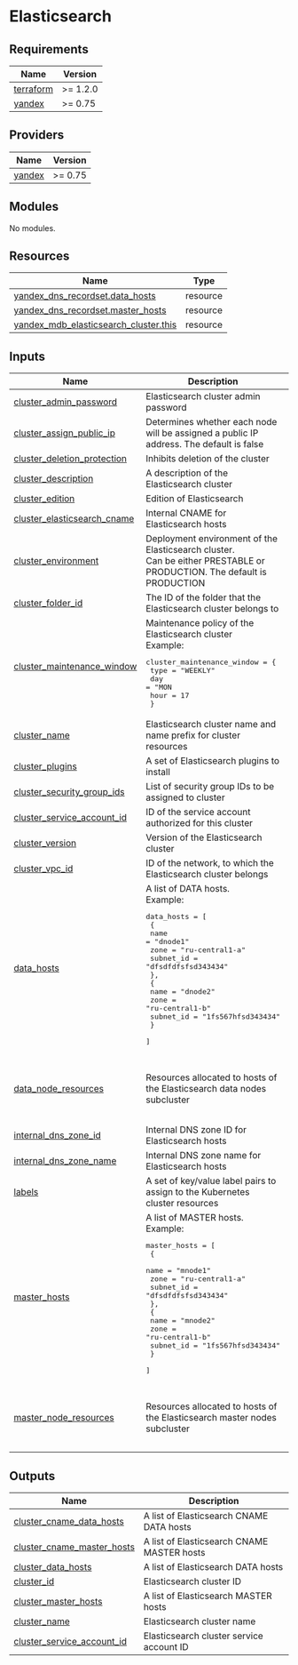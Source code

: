 # Elasticsearch

<!-- BEGIN_TF_DOCS -->
## Requirements

| Name | Version |
|------|---------|
| <a name="requirement_terraform"></a> [terraform](#requirement\_terraform) | >= 1.2.0 |
| <a name="requirement_yandex"></a> [yandex](#requirement\_yandex) | >= 0.75 |

## Providers

| Name | Version |
|------|---------|
| <a name="provider_yandex"></a> [yandex](#provider\_yandex) | >= 0.75 |

## Modules

No modules.

## Resources

| Name | Type |
|------|------|
| [yandex_dns_recordset.data_hosts](https://registry.terraform.io/providers/yandex-cloud/yandex/latest/docs/resources/dns_recordset) | resource |
| [yandex_dns_recordset.master_hosts](https://registry.terraform.io/providers/yandex-cloud/yandex/latest/docs/resources/dns_recordset) | resource |
| [yandex_mdb_elasticsearch_cluster.this](https://registry.terraform.io/providers/yandex-cloud/yandex/latest/docs/resources/mdb_elasticsearch_cluster) | resource |

## Inputs

| Name | Description | Type | Default | Required |
|------|-------------|------|---------|:--------:|
| <a name="input_cluster_admin_password"></a> [cluster\_admin\_password](#input\_cluster\_admin\_password) | Elasticsearch cluster admin password | `string` | n/a | yes |
| <a name="input_cluster_assign_public_ip"></a> [cluster\_assign\_public\_ip](#input\_cluster\_assign\_public\_ip) | Determines whether each node will be assigned a public IP address. The default is false | `bool` | `false` | no |
| <a name="input_cluster_deletion_protection"></a> [cluster\_deletion\_protection](#input\_cluster\_deletion\_protection) | Inhibits deletion of the cluster | `bool` | `null` | no |
| <a name="input_cluster_description"></a> [cluster\_description](#input\_cluster\_description) | A description of the Elasticsearch cluster | `string` | `"Elasticsearch cluster managed by terraform"` | no |
| <a name="input_cluster_edition"></a> [cluster\_edition](#input\_cluster\_edition) | Edition of Elasticsearch | `string` | `"basic"` | no |
| <a name="input_cluster_elasticsearch_cname"></a> [cluster\_elasticsearch\_cname](#input\_cluster\_elasticsearch\_cname) | Internal CNAME for Elasticsearch hosts | `string` | `null` | no |
| <a name="input_cluster_environment"></a> [cluster\_environment](#input\_cluster\_environment) | Deployment environment of the Elasticsearch cluster.<br>  Can be either PRESTABLE or PRODUCTION. The default is PRODUCTION | `string` | `"PRODUCTION"` | no |
| <a name="input_cluster_folder_id"></a> [cluster\_folder\_id](#input\_cluster\_folder\_id) | The ID of the folder that the Elasticsearch cluster belongs to | `string` | `null` | no |
| <a name="input_cluster_maintenance_window"></a> [cluster\_maintenance\_window](#input\_cluster\_maintenance\_window) | Maintenance policy of the Elasticsearch cluster<br>  Example:<pre>cluster_maintenance_window = {<br>      type = "WEEKLY"<br>      day  = "MON<br>      hour = 17<br>  }</pre> | `map(any)` | `null` | no |
| <a name="input_cluster_name"></a> [cluster\_name](#input\_cluster\_name) | Elasticsearch cluster name and name prefix for cluster resources | `string` | n/a | yes |
| <a name="input_cluster_plugins"></a> [cluster\_plugins](#input\_cluster\_plugins) | A set of Elasticsearch plugins to install | `set(string)` | `null` | no |
| <a name="input_cluster_security_group_ids"></a> [cluster\_security\_group\_ids](#input\_cluster\_security\_group\_ids) | List of security group IDs to be assigned to cluster | `list(string)` | `[]` | no |
| <a name="input_cluster_service_account_id"></a> [cluster\_service\_account\_id](#input\_cluster\_service\_account\_id) | ID of the service account authorized for this cluster | `string` | `null` | no |
| <a name="input_cluster_version"></a> [cluster\_version](#input\_cluster\_version) | Version of the Elasticsearch cluster | `string` | `null` | no |
| <a name="input_cluster_vpc_id"></a> [cluster\_vpc\_id](#input\_cluster\_vpc\_id) | ID of the network, to which the Elasticsearch cluster belongs | `string` | n/a | yes |
| <a name="input_data_hosts"></a> [data\_hosts](#input\_data\_hosts) | A list of DATA hosts.<br>  Example:<pre>data_hosts = [<br>    {<br>      name      = "dnode1"<br>      zone      = "ru-central1-a"<br>      subnet_id = "dfsdfdfsfsd343434"<br>    },<br>    {<br>      name      = "dnode2"<br>      zone      = "ru-central1-b"<br>      subnet_id = "1fs567hfsd343434"<br>    }<br>  ]</pre> | `any` | n/a | yes |
| <a name="input_data_node_resources"></a> [data\_node\_resources](#input\_data\_node\_resources) | Resources allocated to hosts of the Elasticsearch data nodes subcluster | <pre>object({<br>    resource_preset_id = string<br>    disk_type_id       = string<br>    disk_size          = number<br>  })</pre> | n/a | yes |
| <a name="input_internal_dns_zone_id"></a> [internal\_dns\_zone\_id](#input\_internal\_dns\_zone\_id) | Internal DNS zone ID for Elasticsearch hosts | `string` | `null` | no |
| <a name="input_internal_dns_zone_name"></a> [internal\_dns\_zone\_name](#input\_internal\_dns\_zone\_name) | Internal DNS zone name for Elasticsearch hosts | `string` | `null` | no |
| <a name="input_labels"></a> [labels](#input\_labels) | A set of key/value label pairs to assign to the Kubernetes cluster resources | `map(any)` | `{}` | no |
| <a name="input_master_hosts"></a> [master\_hosts](#input\_master\_hosts) | A list of MASTER hosts.<br>  Example:<pre>master_hosts = [<br>    {<br>      name      = "mnode1"<br>      zone      = "ru-central1-a"<br>      subnet_id = "dfsdfdfsfsd343434"<br>    },<br>    {<br>      name      = "mnode2"<br>      zone      = "ru-central1-b"<br>      subnet_id = "1fs567hfsd343434"<br>    }<br>  ]</pre> | `any` | `[]` | no |
| <a name="input_master_node_resources"></a> [master\_node\_resources](#input\_master\_node\_resources) | Resources allocated to hosts of the Elasticsearch master nodes subcluster | <pre>object({<br>    resource_preset_id = string<br>    disk_type_id       = string<br>    disk_size          = number<br>  })</pre> | <pre>{<br>  "disk_size": 10,<br>  "disk_type_id": "network-ssd",<br>  "resource_preset_id": "s2.micro"<br>}</pre> | no |

## Outputs

| Name | Description |
|------|-------------|
| <a name="output_cluster_cname_data_hosts"></a> [cluster\_cname\_data\_hosts](#output\_cluster\_cname\_data\_hosts) | A list of Elasticsearch CNAME DATA hosts |
| <a name="output_cluster_cname_master_hosts"></a> [cluster\_cname\_master\_hosts](#output\_cluster\_cname\_master\_hosts) | A list of Elasticsearch CNAME MASTER hosts |
| <a name="output_cluster_data_hosts"></a> [cluster\_data\_hosts](#output\_cluster\_data\_hosts) | A list of Elasticsearch DATA hosts |
| <a name="output_cluster_id"></a> [cluster\_id](#output\_cluster\_id) | Elasticsearch cluster ID |
| <a name="output_cluster_master_hosts"></a> [cluster\_master\_hosts](#output\_cluster\_master\_hosts) | A list of Elasticsearch MASTER hosts |
| <a name="output_cluster_name"></a> [cluster\_name](#output\_cluster\_name) | Elasticsearch cluster name |
| <a name="output_cluster_service_account_id"></a> [cluster\_service\_account\_id](#output\_cluster\_service\_account\_id) | Elasticsearch cluster service account ID |
<!-- END_TF_DOCS -->
